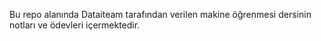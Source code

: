 Bu repo alanında Dataiteam tarafından verilen makine öğrenmesi dersinin notları ve ödevleri içermektedir.
